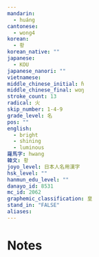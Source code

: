 ```yaml
---
mandarin:
  - huáng
cantonese:
  - wong4
korean:
  - 황
korean_native: ""
japanese:
  - KOU
japanese_nanori: ""
vietnamese:
middle_chinese_initial: ɦ
middle_chinese_final: wɑŋ
stroke_count: 13
radical: 火
skip_number: 1-4-9
grade_level: 名
pos: ""
english:
  - bright
  - shining
  - luminous
羅馬字: hwang
韓文: 황
joyo_level: 日本人名用漢字
hsk_level: ""
hanmun_edu_level: ""
danayo_id: 8531
mc_id: 2062
graphemic_classification: 皇
stand_in: "FALSE"
aliases:
---
```


# Notes
